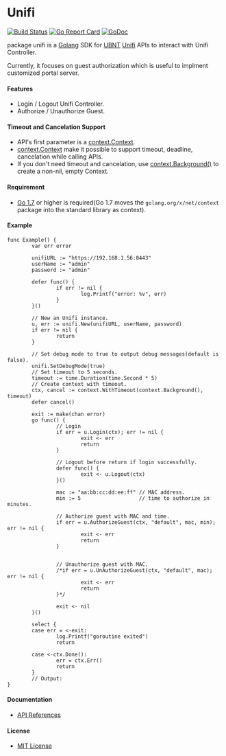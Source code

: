 # Unifi

[![Build Status](https://travis-ci.org/northbright/unifi.svg?branch=master)](https://travis-ci.org/northbright/unifi)
[![Go Report Card](https://goreportcard.com/badge/github.com/northbright/unifi)](https://goreportcard.com/report/github.com/northbright/unifi)
[![GoDoc](https://godoc.org/github.com/northbright/unifi?status.svg)](https://godoc.org/github.com/northbright/unifi)

package unifi is a [Golang](https://golang.org) SDK for [UBNT](https://www.ubnt.com/) [Unifi](https://unifi-sdn.ubnt.com/) APIs to interact with Unifi Controller.

Currently, it focuses on guest authorization which is useful to implment customized portal server.

#### Features
* Login / Logout Unifi Controller.
* Authorize / Unauthorize Guest.

#### Timeout and Cancelation Support
* API's first parameter is a [context.Context](http://godoc.org/context#Context).
*  [context.Context](http://godoc.org/context#Context) make it possible to support timeout, deadline, cancelation while calling APIs.
* If you don't need timeout and cancelation, use [context.Background()](http://godoc.org/context#Background) to create a non-nil, empty Context.

#### Requirement
* [Go 1.7](golang.org/doc/go1.7) or higher is required(Go 1.7 moves the `golang.org/x/net/context` package into the standard library as context).

#### Example

```
func Example() {
        var err error

        unifiURL := "https://192.168.1.56:8443"
        userName := "admin"
        password := "admin"

        defer func() {
                if err != nil {
                        log.Printf("error: %v", err)
                }
        }()

        // New an Unifi instance.
        u, err := unifi.New(unifiURL, userName, password)
        if err != nil {
                return
        }

        // Set debug mode to true to output debug messages(default is false).
        unifi.SetDebugMode(true)
        // Set timeout to 5 seconds.
        timeout := time.Duration(time.Second * 5)
        // Create context with timeout.
        ctx, cancel := context.WithTimeout(context.Background(), timeout)
        defer cancel()

        exit := make(chan error)
        go func() {
                // Login
                if err = u.Login(ctx); err != nil {
                        exit <- err
                        return
                }

                // Logout before return if login successfully.
                defer func() {
                        exit <- u.Logout(ctx)
                }()

                mac := "aa:bb:cc:dd:ee:ff" // MAC address.
                min := 5                   // time to authorize in minutes.

                // Authorize guest with MAC and time.
                if err = u.AuthorizeGuest(ctx, "default", mac, min); err != nil {
                        exit <- err
                        return
                }


                // Unauthorize guest with MAC.
                /*if err = u.UnAuthorizeGuest(ctx, "default", mac); err != nil {
                        exit <- err
                        return
                }*/

                exit <- nil
        }()

        select {
        case err = <-exit:
                log.Printf("goroutine exited")
                return

        case <-ctx.Done():
                err = ctx.Err()
                return
        }
        // Output:
}
```

#### Documentation
* [API References](http://godoc.org/github.com/northbright/unifi)

#### License
* [MIT License](LICENSE)


